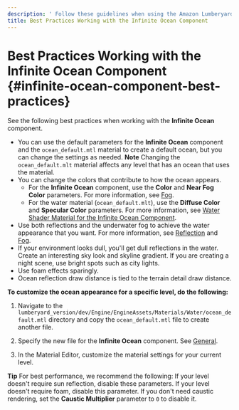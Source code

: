 ```yaml
---
description: ' Follow these guidelines when using the Amazon Lumberyard Infinite Ocean component. '
title: Best Practices Working with the Infinite Ocean Component
---
```

# Best Practices Working with the Infinite Ocean Component {#infinite-ocean-component-best-practices}

See the following best practices when working with the **Infinite Ocean** component\.
+ You can use the default parameters for the **Infinite Ocean** component and the `ocean_default.mtl` material to create a default ocean, but you can change the settings as needed\.
**Note**
Changing the `ocean_default.mlt` material affects any level that has an ocean that uses the material\.
+ You can change the colors that contribute to how the ocean appears\.
  + For the **Infinite Ocean** component, use the **Color** and **Near Fog Color** parameters\. For more information, see [Fog](/docs/userguide/components/ocean/properties#infinite-ocean-component-properties-fog)\.
  + For the water material \(`ocean_default.mlt`\), use the **Diffuse Color** and **Specular Color** parameters\. For more information, see [Water Shader Material for the Infinite Ocean Component](/docs/userguide/components/ocean/water-shader-material.md)\.
+ Use both reflections and the underwater fog to achieve the water appearance that you want\. For more information, see [Reflection](/docs/userguide/components/ocean/properties#infinite-ocean-component-properties-reflection) and [Fog](/docs/userguide/components/ocean/properties#infinite-ocean-component-properties-fog)\.
+ If your environment looks dull, you'll get dull reflections in the water\. Create an interesting sky look and skyline gradient\. If you are creating a night scene, use bright spots such as city lights\.
+ Use foam effects sparingly\.
+ Ocean reflection draw distance is tied to the terrain detail draw distance\.

**To customize the ocean appearance for a specific level, do the following:**

1. Navigate to the `lumberyard_version/dev/Engine/EngineAssets/Materials/Water/ocean_default.mtl` directory and copy the `ocean_default.mtl` file to create another file\.

1. Specify the new file for the **Infinite Ocean** component\. See [General](/docs/userguide/components/ocean/properties#infinite-ocean-component-properties-general)\.

1. In the Material Editor, customize the material settings for your current level\.

**Tip**
For best performance, we recommend the following:
If your level doesn't require sun reflection, disable these parameters\.
If your level doesn't require foam, disable this parameter\.
If you don't need caustic rendering, set the **Caustic Multiplier** parameter to `0` to disable it\.